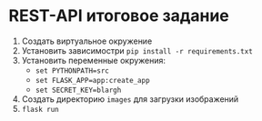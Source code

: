 # REST-API итоговое задание

1. Создать виртуальное окружение
2. Установить зависимостри `pip install -r requirements.txt`
3. Установить переменные окружения:
    + `set PYTHONPATH=src`
    + `set FLASK_APP=app:create_app`
    + `set SECRET_KEY=blargh`
4. Создать директорию `images` для загрузки изображений
5. `flask run`